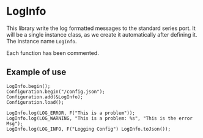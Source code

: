 # LogInfo

This library write the log formatted messages to the standard series port.  It will be a single instance class, as we create it automatically after defining it.  The instance name `LogInfo`.

Each function has been commented.

## Example of use

    LogInfo.begin();
    Configuration.begin("/config.json");
    Configuration.add(&LogInfo);
    Configuration.load();    

    LogInfo.log(LOG_ERROR, F("This is a problem"));
    LogInfo.log(LOG_WARNING, "This is a problem: %s", "This is the error Msg");
    LogInfo.log(LOG_INFO, F("Logging Config") LogInfo.toJson());


